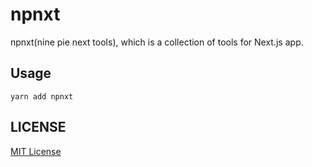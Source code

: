 # npnxt

npnxt(nine pie next tools), which is a collection of tools for Next.js app.

## Usage
```
yarn add npnxt
```

## LICENSE

[MIT License](./LICENSE)
